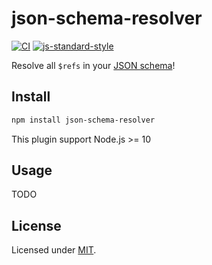 # json-schema-resolver

[![CI](https://github.com/Eomm/json-schema-resolver/workflows/ci/badge.svg)](https://github.com/Eomm/json-schema-resolver/actions?query=workflow%3Aci)
[![js-standard-style](https://img.shields.io/badge/code%20style-standard-brightgreen.svg?style=flat)](http://standardjs.com/)

Resolve all `$refs` in your [JSON schema](https://json-schema.org/specification.html)!


## Install

```sh
npm install json-schema-resolver
```

This plugin support Node.js >= 10

## Usage

TODO

## License

Licensed under [MIT](./LICENSE).
